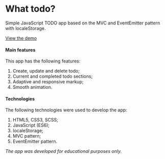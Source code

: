 # What todo?

Simple JavaScript TODO app based on the MVC and EventEmitter pattern with localeStorage.

[View the demo](https://demenskiy.github.io/what-todo/)

#### Main features

This app has the following features:

1. Create, update and delete todo;
2. Current and completed todo sections;
3. Adaptive and responsive markup;
4. Smooth animation.

#### Technologies

The following technologies were used to develop the app:

1. HTML5, CSS3, SCSS;
2. JavaScript (ES6);
3. localeStorage;
4. MVC pattern;
5. EventEmitter pattern.

_The app was developed for educational purposes only._
